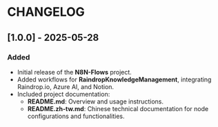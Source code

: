 # CHANGELOG

## [1.0.0] - 2025-05-28
### Added
- Initial release of the **N8N-Flows** project.
- Added workflows for **RaindropKnowledgeManagement**, integrating Raindrop.io, Azure AI, and Notion.
- Included project documentation:
  - **README.md**: Overview and usage instructions.
  - **README.zh-tw.md**: Chinese technical documentation for node configurations and functionalities.